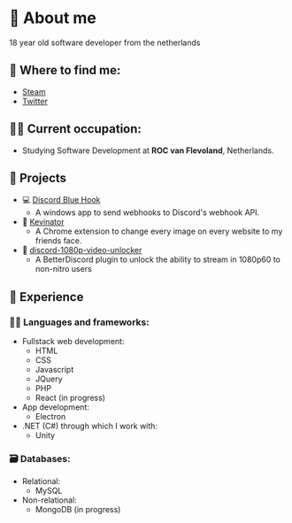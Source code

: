 # 👤 About me

18 year old software developer from the netherlands

## 🔗 Where to find me:
* [Steam](https://steamcommunity.com/id/Ralkey/)
* [Twitter](https://twitter.com/RealRalkey)

## 👨‍💼 Current occupation:
* Studying Software Development at **ROC van Flevoland**, Netherlands.

## 📲 Projects

- 💻 [Discord Blue Hook](https://github.com/RalkeyOfficial/Discord-Blue-Hook)
  - A windows app to send webhooks to Discord's webhook API.
- 🧑 [Kevinator](https://github.com/RalkeyOfficial/kevinator-extension)
  - A Chrome extension to change every image on every website to my friends face.
- 💾 [discord-1080p-video-unlocker](https://github.com/RalkeyOfficial/discord-1080p-video-unlocker)
  - A BetterDiscord plugin to unlock the ability to stream in 1080p60 to non-nitro users

## 🏢 Experience

### 👩‍💻 Languages and frameworks:
* Fullstack web development:
  * HTML
  * CSS
  * Javascript
  * JQuery
  * PHP
  * React (in progress)
* App development:
  * Electron
* .NET (C#) through which I work with:
  * Unity

### 🗃️ Databases:
* Relational:
  * MySQL
* Non-relational:
  * MongoDB (in progress)
